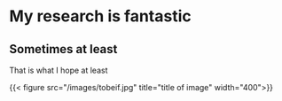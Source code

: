 
# My research is fantastic

## Sometimes at least
That is what I hope at least


{{< figure src="/images/tobeif.jpg" title="title of image" width="400">}}


